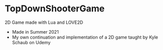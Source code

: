 # TopDownShooterGame
2D Game made with Lua and LOVE2D

- Made in Summer 2021
- My own continuation and implementation of a 2D game taught by Kyle Schaub on Udemy
